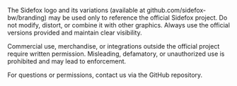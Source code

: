The Sidefox logo and its variations (available at github.com/sidefox-bw/branding) may be used only to reference the official Sidefox project. Do not modify, distort, or combine it with other graphics. Always use the official versions provided and maintain clear visibility.

Commercial use, merchandise, or integrations outside the official project require written permission. Misleading, defamatory, or unauthorized use is prohibited and may lead to enforcement.

For questions or permissions, contact us via the GitHub repository.
